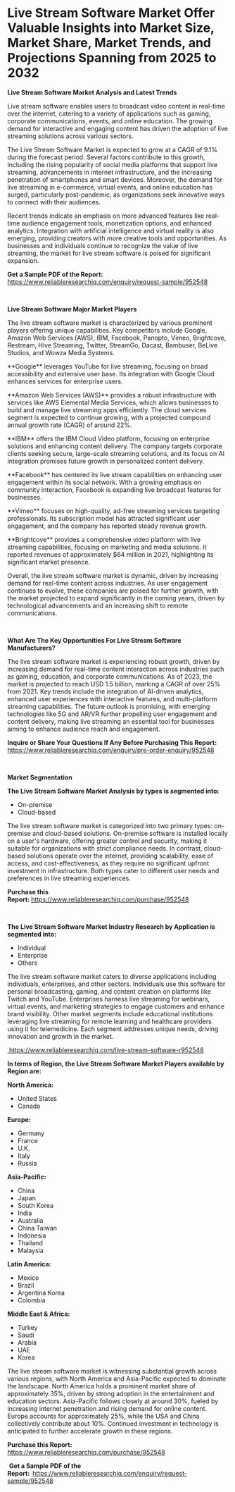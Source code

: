 <p><h1>Live Stream Software Market Offer Valuable Insights into Market Size, Market Share, Market Trends, and Projections Spanning from 2025 to 2032</h1></p><p><strong>Live Stream Software Market Analysis and Latest Trends</strong></p>
<p><p>Live stream software enables users to broadcast video content in real-time over the internet, catering to a variety of applications such as gaming, corporate communications, events, and online education. The growing demand for interactive and engaging content has driven the adoption of live streaming solutions across various sectors.</p><p>The Live Stream Software Market is expected to grow at a CAGR of 9.1% during the forecast period. Several factors contribute to this growth, including the rising popularity of social media platforms that support live streaming, advancements in internet infrastructure, and the increasing penetration of smartphones and smart devices. Moreover, the demand for live streaming in e-commerce, virtual events, and online education has surged, particularly post-pandemic, as organizations seek innovative ways to connect with their audiences.</p><p>Recent trends indicate an emphasis on more advanced features like real-time audience engagement tools, monetization options, and enhanced analytics. Integration with artificial intelligence and virtual reality is also emerging, providing creators with more creative tools and opportunities. As businesses and individuals continue to recognize the value of live streaming, the market for live stream software is poised for significant expansion.</p></p>
<p><strong>Get a Sample PDF of the Report:&nbsp;</strong> <a href="https://www.reliableresearchiq.com/enquiry/request-sample/952548?utm_campaign=103&utm_medium=2&utm_source=Github&utm_content=ia&utm_term=18042025&utm_id=live-stream-software">https://www.reliableresearchiq.com/enquiry/request-sample/952548</a></p>
<p>&nbsp;</p>
<p><strong>Live Stream Software Major Market Players</strong></p>
<p><p>The live stream software market is characterized by various prominent players offering unique capabilities. Key competitors include Google, Amazon Web Services (AWS), IBM, Facebook, Panopto, Vimeo, Brightcove, Restream, Hive Streaming, Twitter, StreamGo, Dacast, Bambuser, BeLive Studios, and Wowza Media Systems.</p><p>**Google** leverages YouTube for live streaming, focusing on broad accessibility and extensive user base. Its integration with Google Cloud enhances services for enterprise users. </p><p>**Amazon Web Services (AWS)** provides a robust infrastructure with services like AWS Elemental Media Services, which allows businesses to build and manage live streaming apps efficiently. The cloud services segment is expected to continue growing, with a projected compound annual growth rate (CAGR) of around 22%.</p><p>**IBM** offers the IBM Cloud Video platform, focusing on enterprise solutions and enhancing content delivery. The company targets corporate clients seeking secure, large-scale streaming solutions, and its focus on AI integration promises future growth in personalized content delivery.</p><p>**Facebook** has centered its live stream capabilities on enhancing user engagement within its social network. With a growing emphasis on community interaction, Facebook is expanding live broadcast features for businesses.</p><p>**Vimeo** focuses on high-quality, ad-free streaming services targeting professionals. Its subscription model has attracted significant user engagement, and the company has reported steady revenue growth.</p><p>**Brightcove** provides a comprehensive video platform with live streaming capabilities, focusing on marketing and media solutions. It reported revenues of approximately $64 million in 2021, highlighting its significant market presence.</p><p>Overall, the live stream software market is dynamic, driven by increasing demand for real-time content across industries. As user engagement continues to evolve, these companies are poised for further growth, with the market projected to expand significantly in the coming years, driven by technological advancements and an increasing shift to remote communications.</p></p>
<p>&nbsp;</p>
<p><strong>What Are The Key Opportunities For Live Stream Software Manufacturers?</strong></p>
<p><p>The live stream software market is experiencing robust growth, driven by increasing demand for real-time content interaction across industries such as gaming, education, and corporate communications. As of 2023, the market is projected to reach USD 1.5 billion, marking a CAGR of over 25% from 2021. Key trends include the integration of AI-driven analytics, enhanced user experiences with interactive features, and multi-platform streaming capabilities. The future outlook is promising, with emerging technologies like 5G and AR/VR further propelling user engagement and content delivery, making live streaming an essential tool for businesses aiming to enhance audience reach and engagement.</p></p>
<p><strong>Inquire or Share Your Questions If Any Before Purchasing This Report:</strong> <a href="https://www.reliableresearchiq.com/enquiry/pre-order-enquiry/952548?utm_campaign=103&utm_medium=2&utm_source=Github&utm_content=ia&utm_term=18042025&utm_id=live-stream-software">https://www.reliableresearchiq.com/enquiry/pre-order-enquiry/952548</a></p>
<p>&nbsp;</p>
<p><strong>Market Segmentation</strong></p>
<p><strong>The Live Stream Software Market Analysis by types is segmented into:</strong></p>
<p><ul><li>On-premise</li><li>Cloud-based</li></ul></p>
<p><p>The live stream software market is categorized into two primary types: on-premise and cloud-based solutions. On-premise software is installed locally on a user's hardware, offering greater control and security, making it suitable for organizations with strict compliance needs. In contrast, cloud-based solutions operate over the internet, providing scalability, ease of access, and cost-effectiveness, as they require no significant upfront investment in infrastructure. Both types cater to different user needs and preferences in live streaming experiences.</p></p>
<p><strong>Purchase this Report:&nbsp;</strong><a href="https://www.reliableresearchiq.com/purchase/952548?utm_campaign=103&utm_medium=2&utm_source=Github&utm_content=ia&utm_term=18042025&utm_id=live-stream-software">https://www.reliableresearchiq.com/purchase/952548</a></p>
<p>&nbsp;</p>
<p><strong>The Live Stream Software Market Industry Research by Application is segmented into:</strong></p>
<p><ul><li>Individual</li><li>Enterprise</li><li>Others</li></ul></p>
<p><p>The live stream software market caters to diverse applications including individuals, enterprises, and other sectors. Individuals use this software for personal broadcasting, gaming, and content creation on platforms like Twitch and YouTube. Enterprises harness live streaming for webinars, virtual events, and marketing strategies to engage customers and enhance brand visibility. Other market segments include educational institutions leveraging live streaming for remote learning and healthcare providers using it for telemedicine. Each segment addresses unique needs, driving innovation and growth in the market.</p></p>
<p><a href="https://www.reliableresearchiq.com/live-stream-software-r952548?utm_campaign=103&utm_medium=2&utm_source=Github&utm_content=ia&utm_term=18042025&utm_id=live-stream-software">&nbsp;https://www.reliableresearchiq.com/live-stream-software-r952548</a></p>
<p><strong>In terms of Region, the Live Stream Software Market Players available by Region are:</strong></p>
<p>
    <p> <strong> North America: </strong>
        <ul>
            <li>United States</li>
            <li>Canada</li>
        </ul>
        </p> 
    <p> <strong> Europe: </strong>
        <ul>
            <li>Germany</li>
            <li>France</li>
            <li>U.K.</li>
            <li>Italy</li>
            <li>Russia</li>
        </ul>
        </p> 
    <p> <strong> Asia-Pacific: </strong>
        <ul>
            <li>China</li>
            <li>Japan</li>
            <li>South Korea</li>
            <li>India</li>
            <li>Australia</li>
            <li>China Taiwan</li>
            <li>Indonesia</li>
            <li>Thailand</li>
            <li>Malaysia</li>
        </ul>
        </p> 
    <p> <strong> Latin America: </strong>
        <ul>
            <li>Mexico</li>
            <li>Brazil</li>
            <li>Argentina Korea</li>
            <li>Colombia</li>
        </ul>
        </p> 
    <p> <strong> Middle East & Africa: </strong>
        <ul>
            <li>Turkey</li>
            <li>Saudi</li>
            <li>Arabia</li>
            <li>UAE</li>
            <li>Korea</li>
        </ul>
    </p>
    </p>
<p><p>The live stream software market is witnessing substantial growth across various regions, with North America and Asia-Pacific expected to dominate the landscape. North America holds a prominent market share of approximately 35%, driven by strong adoption in the entertainment and education sectors. Asia-Pacific follows closely at around 30%, fueled by increasing internet penetration and rising demand for online content. Europe accounts for approximately 25%, while the USA and China collectively contribute about 10%. Continued investment in technology is anticipated to further accelerate growth in these regions.</p></p>
<p><strong>Purchase this Report: </strong><a href="https://www.reliableresearchiq.com/purchase/952548?utm_campaign=103&utm_medium=2&utm_source=Github&utm_content=ia&utm_term=18042025&utm_id=live-stream-software">https://www.reliableresearchiq.com/purchase/952548</a></p>
<p>&nbsp;<strong>Get a Sample PDF of the Report:&nbsp;&nbsp;</strong><a href="https://www.reliableresearchiq.com/enquiry/request-sample/952548?utm_campaign=103&utm_medium=2&utm_source=Github&utm_content=ia&utm_term=18042025&utm_id=live-stream-software">https://www.reliableresearchiq.com/enquiry/request-sample/952548</a></p>
<p><strong></strong></p>
<p><p></p><p></p><p></p></p>